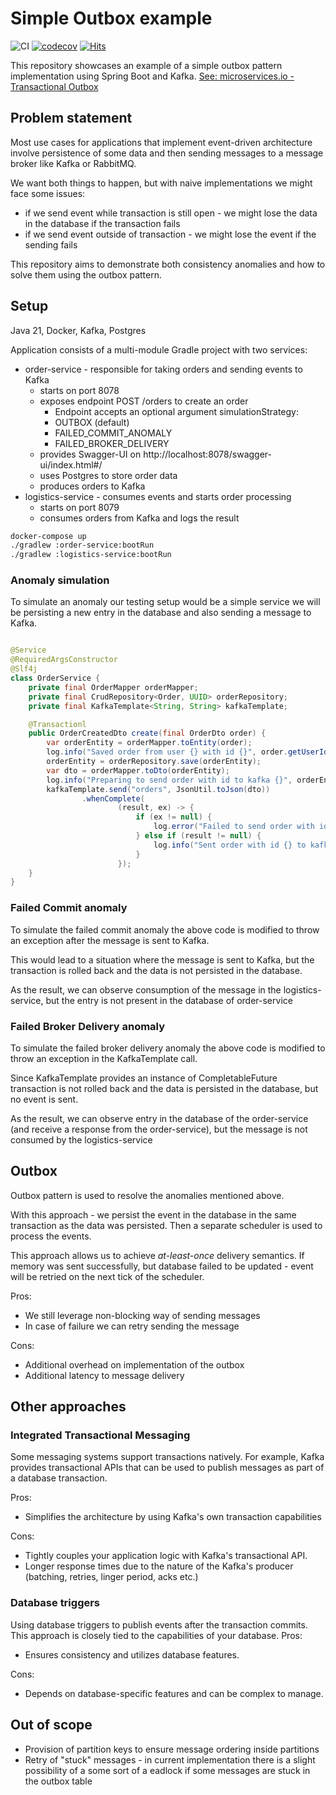 # Simple Outbox example

![CI](https://github.com/whiskels/outbox-example/actions/workflows/ci.yml/badge.svg)
[![codecov](https://codecov.io/gh/whiskels/outbox-example/graph/badge.svg?token=F51GAFZ63Q)](https://codecov.io/gh/whiskels/outbox-example)
[![Hits](https://hits.seeyoufarm.com/api/count/incr/badge.svg?url=https%3A%2F%2Fgithub.com%2Fwhiskels%2Foutbox-example&count_bg=%233DC8C1&title_bg=%23555555&icon=&icon_color=%23E7E7E7&title=hits&edge_flat=false)](https://hits.seeyoufarm.com)

This repository showcases an example of a simple outbox pattern implementation using Spring Boot and Kafka.
[See: microservices.io - Transactional Outbox](https://microservices.io/patterns/data/transactional-outbox.html)

## Problem statement

Most use cases for applications that implement event-driven architecture involve persistence of some data and then
sending messages to a message broker like Kafka or RabbitMQ.

We want both things to happen, but with naive implementations we might face some issues:

- if we send event while transaction is still open - we might lose the data in the database if the transaction fails
- if we send event outside of transaction - we might lose the event if the sending fails

This repository aims to demonstrate both consistency anomalies and how to solve them using the outbox pattern.

## Setup

Java 21, Docker, Kafka, Postgres

Application consists of a multi-module Gradle project with two services:

- order-service - responsible for taking orders and sending events to Kafka
    - starts on port 8078
    - exposes endpoint POST /orders to create an order
      -  Endpoint accepts an optional argument simulationStrategy:
        - OUTBOX (default)
        - FAILED_COMMIT_ANOMALY
        - FAILED_BROKER_DELIVERY
    - provides Swagger-UI on http://localhost:8078/swagger-ui/index.html#/
    - uses Postgres to store order data
    - produces orders to Kafka
- logistics-service - consumes events and starts order processing
    - starts on port 8079
    - consumes orders from Kafka and logs the result

```bash
docker-compose up
./gradlew :order-service:bootRun
./gradlew :logistics-service:bootRun
```

### Anomaly simulation

To simulate an anomaly our testing setup would be a simple service we will be persisting a new entry in the database and also sending a message to Kafka.

```java

@Service
@RequiredArgsConstructor
@Slf4j
class OrderService {
    private final OrderMapper orderMapper;
    private final CrudRepository<Order, UUID> orderRepository;
    private final KafkaTemplate<String, String> kafkaTemplate;

    @Transactionl
    public OrderCreatedDto create(final OrderDto order) {
        var orderEntity = orderMapper.toEntity(order);
        log.info("Saved order from user {} with id {}", order.getUserId(), orderEntity.getId());
        orderEntity = orderRepository.save(orderEntity);
        var dto = orderMapper.toDto(orderEntity);
        log.info("Preparing to send order with id to kafka {}", orderEntity.getId());
        kafkaTemplate.send("orders", JsonUtil.toJson(dto))
                .whenComplete(
                        (result, ex) -> {
                            if (ex != null) {
                                log.error("Failed to send order with id {} to kafka", dto.getId(), ex);
                            } else if (result != null) {
                                log.info("Sent order with id {} to kafka", dto.getId());
                            }
                        });
    }
}
```

### Failed Commit anomaly

To simulate the failed commit anomaly the above code is modified to throw an exception after the message is sent to
Kafka.

This would lead to a situation where the message is sent to Kafka, but the transaction is rolled back and the data is
not persisted in the database.

As the result, we can observe consumption of the message in the logistics-service, but the entry is not present in the
database of order-service

### Failed Broker Delivery anomaly

To simulate the failed broker delivery anomaly the above code is modified to throw an exception in the KafkaTemplate
call.

Since KafkaTemplate provides an instance of CompletableFuture transaction is not rolled back and the data is persisted
in the database, but no event is sent.

As the result, we can observe entry in the database of the order-service (and receive a response from the
order-service), but the message is not consumed by the logistics-service

## Outbox

Outbox pattern is used to resolve the anomalies mentioned above.

With this approach - we persist the event in the database in the same transaction as the data was persisted.
Then a separate scheduler is used to process the events.

This approach allows us to achieve _at-least-once_ delivery semantics.
If memory was sent successfully, but database failed to be updated - event will be retried on the next tick of the scheduler.

Pros:

- We still leverage non-blocking way of sending messages
- In case of failure we can retry sending the message

Cons:

- Additional overhead on implementation of the outbox
- Additional latency to message delivery

## Other approaches

### Integrated Transactional Messaging

Some messaging systems support transactions natively. For example, Kafka provides transactional APIs that can be used to
publish messages as part of a database transaction.

Pros:

- Simplifies the architecture by using Kafka's own transaction capabilities

Cons:

- Tightly couples your application logic with Kafka's transactional API.
- Longer response times due to the nature of the Kafka's producer (batching, retries, linger period, acks etc.)

### Database triggers

Using database triggers to publish events after the transaction commits. This approach is closely tied to the
capabilities of your database.
Pros:

- Ensures consistency and utilizes database features.

Cons:

- Depends on database-specific features and can be complex to manage.

## Out of scope

- Provision of partition keys to ensure message ordering inside partitions
- Retry of "stuck" messages - in current implementation there is a slight possibility of a some sort of a eadlock if
  some messages are
  stuck in the outbox table
